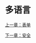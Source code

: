 # 多语言
[上一章：表单](https://github.com/gigantic2/The-Symfony-Framework-Best-Practices/blob/master/07.%E8%A1%A8%E5%8D%95.md)

[下一章：安全](https://github.com/gigantic2/The-Symfony-Framework-Best-Practices/blob/master/09.%E5%AE%89%E5%85%A8.md)